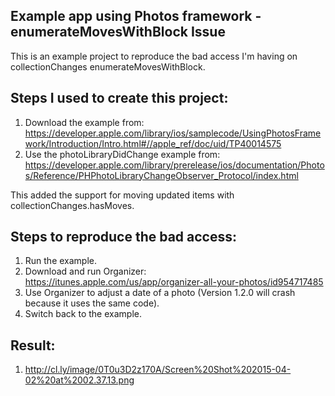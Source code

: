 ## Example app using Photos framework - enumerateMovesWithBlock Issue

This is an example project to reproduce the bad access I'm having on collectionChanges enumerateMovesWithBlock.

## Steps I used to create this project:
1. Download the example from: https://developer.apple.com/library/ios/samplecode/UsingPhotosFramework/Introduction/Intro.html#//apple_ref/doc/uid/TP40014575
2. Use the photoLibraryDidChange example from: https://developer.apple.com/library/prerelease/ios/documentation/Photos/Reference/PHPhotoLibraryChangeObserver_Protocol/index.html

This added the support for moving updated items with collectionChanges.hasMoves.

## Steps to reproduce the bad access:
1. Run the example.
2. Download and run Organizer: https://itunes.apple.com/us/app/organizer-all-your-photos/id954717485
3. Use Organizer to adjust a date of a photo (Version 1.2.0 will crash because it uses the same code).
4. Switch back to the example.

## Result:
1. http://cl.ly/image/0T0u3D2z170A/Screen%20Shot%202015-04-02%20at%2002.37.13.png
